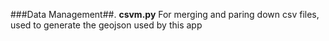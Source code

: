 ###Data Management##. 
**csvm.py** For merging and paring down csv files, used to generate the geojson used by this app

